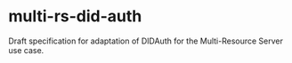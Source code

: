 # multi-rs-did-auth
Draft specification for adaptation of DIDAuth for the Multi-Resource Server use case.
